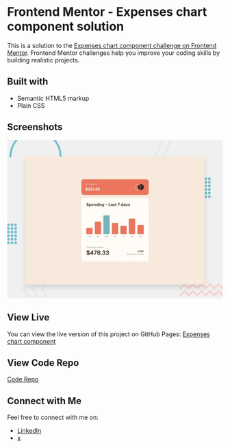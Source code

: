 # Frontend Mentor - Expenses chart component solution

This is a solution to the [Expenses chart component challenge on Frontend Mentor](https://www.frontendmentor.io/challenges/expenses-chart-component-e7yJBUdjwt). Frontend Mentor challenges help you improve your coding skills by building realistic projects. 


## Built with

- Semantic HTML5 markup
- Plain CSS

## Screenshots

![Screenshot 1](screenshot.png)

## View Live

You can view the live version of this project on GitHub Pages: [Expenses chart component](https://upovibe.github.io/FrontendMentor-Solutions/expenses-chart-component-main)

## View Code Repo
[Code Repo](https://github.com/upovibe/FrontendMentor-Solutions/tree/main/expenses-chart-component-main)

## Connect with Me

Feel free to connect with me on:

- [LinkedIn](https://www.linkedin.com/in/upovibe/)
- [x](https://www.x.com/upovibe/)
